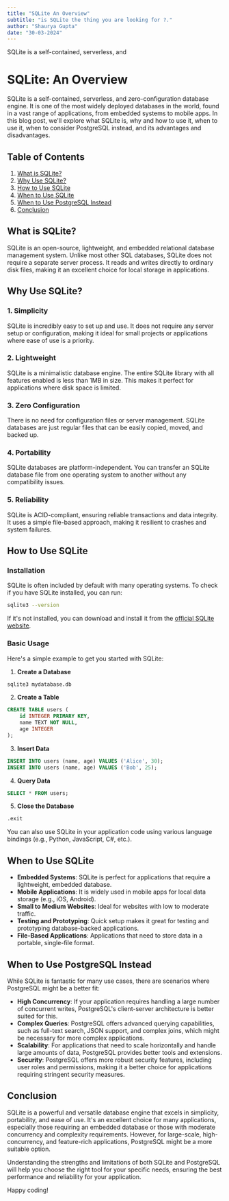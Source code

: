 ```yaml
---
title: "SQLite An Overview"
subtitle: "is SQLite the thing you are looking for ?."
author: "Shaurya Gupta"
date: "30-03-2024"
---
```

SQLite is a self-contained, serverless, and

# SQLite: An Overview

SQLite is a self-contained, serverless, and zero-configuration database engine. It is one of the most widely deployed databases in the world, found in a vast range of applications, from embedded systems to mobile apps. In this blog post, we'll explore what SQLite is, why and how to use it, when to use it, when to consider PostgreSQL instead, and its advantages and disadvantages.

## Table of Contents

1. [What is SQLite?](#what-is-sqlite)
2. [Why Use SQLite?](#why-use-sqlite)
3. [How to Use SQLite](#how-to-use-sqlite)
4. [When to Use SQLite](#when-to-use-sqlite)
5. [When to Use PostgreSQL Instead](#when-to-use-postgresql-instead)
6. [Conclusion](#conclusion)

## What is SQLite?

SQLite is an open-source, lightweight, and embedded relational database management system. Unlike most other SQL databases, SQLite does not require a separate server process. It reads and writes directly to ordinary disk files, making it an excellent choice for local storage in applications.

## Why Use SQLite?

### 1. Simplicity

SQLite is incredibly easy to set up and use. It does not require any server setup or configuration, making it ideal for small projects or applications where ease of use is a priority.

### 2. Lightweight

SQLite is a minimalistic database engine. The entire SQLite library with all features enabled is less than 1MB in size. This makes it perfect for applications where disk space is limited.

### 3. Zero Configuration

There is no need for configuration files or server management. SQLite databases are just regular files that can be easily copied, moved, and backed up.

### 4. Portability

SQLite databases are platform-independent. You can transfer an SQLite database file from one operating system to another without any compatibility issues.

### 5. Reliability

SQLite is ACID-compliant, ensuring reliable transactions and data integrity. It uses a simple file-based approach, making it resilient to crashes and system failures.

## How to Use SQLite

### Installation

SQLite is often included by default with many operating systems. To check if you have SQLite installed, you can run:

```sh
sqlite3 --version
```

If it's not installed, you can download and install it from the [official SQLite website](https://www.sqlite.org/download.html).

### Basic Usage

Here's a simple example to get you started with SQLite:

1. **Create a Database**

```sh
sqlite3 mydatabase.db
```

2. **Create a Table**

```sql
CREATE TABLE users (
    id INTEGER PRIMARY KEY,
    name TEXT NOT NULL,
    age INTEGER
);
```

3. **Insert Data**

```sql
INSERT INTO users (name, age) VALUES ('Alice', 30);
INSERT INTO users (name, age) VALUES ('Bob', 25);
```

4. **Query Data**

```sql
SELECT * FROM users;
```

5. **Close the Database**

```sh
.exit
```

You can also use SQLite in your application code using various language bindings (e.g., Python, JavaScript, C#, etc.).

## When to Use SQLite

- **Embedded Systems**: SQLite is perfect for applications that require a lightweight, embedded database.
- **Mobile Applications**: It is widely used in mobile apps for local data storage (e.g., iOS, Android).
- **Small to Medium Websites**: Ideal for websites with low to moderate traffic.
- **Testing and Prototyping**: Quick setup makes it great for testing and prototyping database-backed applications.
- **File-Based Applications**: Applications that need to store data in a portable, single-file format.

## When to Use PostgreSQL Instead

While SQLite is fantastic for many use cases, there are scenarios where PostgreSQL might be a better fit:

- **High Concurrency**: If your application requires handling a large number of concurrent writes, PostgreSQL's client-server architecture is better suited for this.
- **Complex Queries**: PostgreSQL offers advanced querying capabilities, such as full-text search, JSON support, and complex joins, which might be necessary for more complex applications.
- **Scalability**: For applications that need to scale horizontally and handle large amounts of data, PostgreSQL provides better tools and extensions.
- **Security**: PostgreSQL offers more robust security features, including user roles and permissions, making it a better choice for applications requiring stringent security measures.

## Conclusion

SQLite is a powerful and versatile database engine that excels in simplicity, portability, and ease of use. It's an excellent choice for many applications, especially those requiring an embedded database or those with moderate concurrency and complexity requirements. However, for large-scale, high-concurrency, and feature-rich applications, PostgreSQL might be a more suitable option.

Understanding the strengths and limitations of both SQLite and PostgreSQL will help you choose the right tool for your specific needs, ensuring the best performance and reliability for your application.

Happy coding!